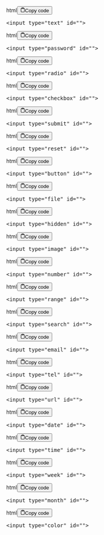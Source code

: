<div class="code-element"><div class="lang-line"><text>html</text><button class="copy-button" id="code572b" onclick="copyCode(code572, code572b)"><svg stroke="currentColor" fill="none" stroke-width="2" viewBox="0 0 24 24" stroke-linecap="round" stroke-linejoin="round" class="h-4 w-4" height="1em" width="1em" xmlns="http://www.w3.org/2000/svg"><path d="M16 4h2a2 2 0 0 1 2 2v14a2 2 0 0 1-2 2H6a2 2 0 0 1-2-2V6a2 2 0 0 1 2-2h2"></path><rect x="8" y="2" width="8" height="4" rx="1" ry="1"></rect></svg><text>Copy code</text></button></div><div class="code" id="code572"><div class="highlight"><pre><span></span><span class="p">&lt;</span><span class="nt">input</span> <span class="na">type</span><span class="o">=</span><span class="s">&quot;text&quot;</span> <span class="na">id</span><span class="o">=</span><span class="s">&quot;&quot;</span><span class="p">&gt;</span>
</pre></div></div></div>

<div class="code-element"><div class="lang-line"><text>html</text><button class="copy-button" id="code573b" onclick="copyCode(code573, code573b)"><svg stroke="currentColor" fill="none" stroke-width="2" viewBox="0 0 24 24" stroke-linecap="round" stroke-linejoin="round" class="h-4 w-4" height="1em" width="1em" xmlns="http://www.w3.org/2000/svg"><path d="M16 4h2a2 2 0 0 1 2 2v14a2 2 0 0 1-2 2H6a2 2 0 0 1-2-2V6a2 2 0 0 1 2-2h2"></path><rect x="8" y="2" width="8" height="4" rx="1" ry="1"></rect></svg><text>Copy code</text></button></div><div class="code" id="code573"><div class="highlight"><pre><span></span><span class="p">&lt;</span><span class="nt">input</span> <span class="na">type</span><span class="o">=</span><span class="s">&quot;password&quot;</span> <span class="na">id</span><span class="o">=</span><span class="s">&quot;&quot;</span><span class="p">&gt;</span>
</pre></div></div></div>

<div class="code-element"><div class="lang-line"><text>html</text><button class="copy-button" id="code574b" onclick="copyCode(code574, code574b)"><svg stroke="currentColor" fill="none" stroke-width="2" viewBox="0 0 24 24" stroke-linecap="round" stroke-linejoin="round" class="h-4 w-4" height="1em" width="1em" xmlns="http://www.w3.org/2000/svg"><path d="M16 4h2a2 2 0 0 1 2 2v14a2 2 0 0 1-2 2H6a2 2 0 0 1-2-2V6a2 2 0 0 1 2-2h2"></path><rect x="8" y="2" width="8" height="4" rx="1" ry="1"></rect></svg><text>Copy code</text></button></div><div class="code" id="code574"><div class="highlight"><pre><span></span><span class="p">&lt;</span><span class="nt">input</span> <span class="na">type</span><span class="o">=</span><span class="s">&quot;radio&quot;</span> <span class="na">id</span><span class="o">=</span><span class="s">&quot;&quot;</span><span class="p">&gt;</span>
</pre></div></div></div>

<div class="code-element"><div class="lang-line"><text>html</text><button class="copy-button" id="code575b" onclick="copyCode(code575, code575b)"><svg stroke="currentColor" fill="none" stroke-width="2" viewBox="0 0 24 24" stroke-linecap="round" stroke-linejoin="round" class="h-4 w-4" height="1em" width="1em" xmlns="http://www.w3.org/2000/svg"><path d="M16 4h2a2 2 0 0 1 2 2v14a2 2 0 0 1-2 2H6a2 2 0 0 1-2-2V6a2 2 0 0 1 2-2h2"></path><rect x="8" y="2" width="8" height="4" rx="1" ry="1"></rect></svg><text>Copy code</text></button></div><div class="code" id="code575"><div class="highlight"><pre><span></span><span class="p">&lt;</span><span class="nt">input</span> <span class="na">type</span><span class="o">=</span><span class="s">&quot;checkbox&quot;</span> <span class="na">id</span><span class="o">=</span><span class="s">&quot;&quot;</span><span class="p">&gt;</span>
</pre></div></div></div>

<div class="code-element"><div class="lang-line"><text>html</text><button class="copy-button" id="code576b" onclick="copyCode(code576, code576b)"><svg stroke="currentColor" fill="none" stroke-width="2" viewBox="0 0 24 24" stroke-linecap="round" stroke-linejoin="round" class="h-4 w-4" height="1em" width="1em" xmlns="http://www.w3.org/2000/svg"><path d="M16 4h2a2 2 0 0 1 2 2v14a2 2 0 0 1-2 2H6a2 2 0 0 1-2-2V6a2 2 0 0 1 2-2h2"></path><rect x="8" y="2" width="8" height="4" rx="1" ry="1"></rect></svg><text>Copy code</text></button></div><div class="code" id="code576"><div class="highlight"><pre><span></span><span class="p">&lt;</span><span class="nt">input</span> <span class="na">type</span><span class="o">=</span><span class="s">&quot;submit&quot;</span> <span class="na">id</span><span class="o">=</span><span class="s">&quot;&quot;</span><span class="p">&gt;</span>
</pre></div></div></div>

<div class="code-element"><div class="lang-line"><text>html</text><button class="copy-button" id="code577b" onclick="copyCode(code577, code577b)"><svg stroke="currentColor" fill="none" stroke-width="2" viewBox="0 0 24 24" stroke-linecap="round" stroke-linejoin="round" class="h-4 w-4" height="1em" width="1em" xmlns="http://www.w3.org/2000/svg"><path d="M16 4h2a2 2 0 0 1 2 2v14a2 2 0 0 1-2 2H6a2 2 0 0 1-2-2V6a2 2 0 0 1 2-2h2"></path><rect x="8" y="2" width="8" height="4" rx="1" ry="1"></rect></svg><text>Copy code</text></button></div><div class="code" id="code577"><div class="highlight"><pre><span></span><span class="p">&lt;</span><span class="nt">input</span> <span class="na">type</span><span class="o">=</span><span class="s">&quot;reset&quot;</span> <span class="na">id</span><span class="o">=</span><span class="s">&quot;&quot;</span><span class="p">&gt;</span>
</pre></div></div></div>

<div class="code-element"><div class="lang-line"><text>html</text><button class="copy-button" id="code578b" onclick="copyCode(code578, code578b)"><svg stroke="currentColor" fill="none" stroke-width="2" viewBox="0 0 24 24" stroke-linecap="round" stroke-linejoin="round" class="h-4 w-4" height="1em" width="1em" xmlns="http://www.w3.org/2000/svg"><path d="M16 4h2a2 2 0 0 1 2 2v14a2 2 0 0 1-2 2H6a2 2 0 0 1-2-2V6a2 2 0 0 1 2-2h2"></path><rect x="8" y="2" width="8" height="4" rx="1" ry="1"></rect></svg><text>Copy code</text></button></div><div class="code" id="code578"><div class="highlight"><pre><span></span><span class="p">&lt;</span><span class="nt">input</span> <span class="na">type</span><span class="o">=</span><span class="s">&quot;button&quot;</span> <span class="na">id</span><span class="o">=</span><span class="s">&quot;&quot;</span><span class="p">&gt;</span>
</pre></div></div></div>

<div class="code-element"><div class="lang-line"><text>html</text><button class="copy-button" id="code579b" onclick="copyCode(code579, code579b)"><svg stroke="currentColor" fill="none" stroke-width="2" viewBox="0 0 24 24" stroke-linecap="round" stroke-linejoin="round" class="h-4 w-4" height="1em" width="1em" xmlns="http://www.w3.org/2000/svg"><path d="M16 4h2a2 2 0 0 1 2 2v14a2 2 0 0 1-2 2H6a2 2 0 0 1-2-2V6a2 2 0 0 1 2-2h2"></path><rect x="8" y="2" width="8" height="4" rx="1" ry="1"></rect></svg><text>Copy code</text></button></div><div class="code" id="code579"><div class="highlight"><pre><span></span><span class="p">&lt;</span><span class="nt">input</span> <span class="na">type</span><span class="o">=</span><span class="s">&quot;file&quot;</span> <span class="na">id</span><span class="o">=</span><span class="s">&quot;&quot;</span><span class="p">&gt;</span>
</pre></div></div></div>

<div class="code-element"><div class="lang-line"><text>html</text><button class="copy-button" id="code580b" onclick="copyCode(code580, code580b)"><svg stroke="currentColor" fill="none" stroke-width="2" viewBox="0 0 24 24" stroke-linecap="round" stroke-linejoin="round" class="h-4 w-4" height="1em" width="1em" xmlns="http://www.w3.org/2000/svg"><path d="M16 4h2a2 2 0 0 1 2 2v14a2 2 0 0 1-2 2H6a2 2 0 0 1-2-2V6a2 2 0 0 1 2-2h2"></path><rect x="8" y="2" width="8" height="4" rx="1" ry="1"></rect></svg><text>Copy code</text></button></div><div class="code" id="code580"><div class="highlight"><pre><span></span><span class="p">&lt;</span><span class="nt">input</span> <span class="na">type</span><span class="o">=</span><span class="s">&quot;hidden&quot;</span> <span class="na">id</span><span class="o">=</span><span class="s">&quot;&quot;</span><span class="p">&gt;</span>
</pre></div></div></div>

<div class="code-element"><div class="lang-line"><text>html</text><button class="copy-button" id="code581b" onclick="copyCode(code581, code581b)"><svg stroke="currentColor" fill="none" stroke-width="2" viewBox="0 0 24 24" stroke-linecap="round" stroke-linejoin="round" class="h-4 w-4" height="1em" width="1em" xmlns="http://www.w3.org/2000/svg"><path d="M16 4h2a2 2 0 0 1 2 2v14a2 2 0 0 1-2 2H6a2 2 0 0 1-2-2V6a2 2 0 0 1 2-2h2"></path><rect x="8" y="2" width="8" height="4" rx="1" ry="1"></rect></svg><text>Copy code</text></button></div><div class="code" id="code581"><div class="highlight"><pre><span></span><span class="p">&lt;</span><span class="nt">input</span> <span class="na">type</span><span class="o">=</span><span class="s">&quot;image&quot;</span> <span class="na">id</span><span class="o">=</span><span class="s">&quot;&quot;</span><span class="p">&gt;</span>
</pre></div></div></div>

<div class="code-element"><div class="lang-line"><text>html</text><button class="copy-button" id="code582b" onclick="copyCode(code582, code582b)"><svg stroke="currentColor" fill="none" stroke-width="2" viewBox="0 0 24 24" stroke-linecap="round" stroke-linejoin="round" class="h-4 w-4" height="1em" width="1em" xmlns="http://www.w3.org/2000/svg"><path d="M16 4h2a2 2 0 0 1 2 2v14a2 2 0 0 1-2 2H6a2 2 0 0 1-2-2V6a2 2 0 0 1 2-2h2"></path><rect x="8" y="2" width="8" height="4" rx="1" ry="1"></rect></svg><text>Copy code</text></button></div><div class="code" id="code582"><div class="highlight"><pre><span></span><span class="p">&lt;</span><span class="nt">input</span> <span class="na">type</span><span class="o">=</span><span class="s">&quot;number&quot;</span> <span class="na">id</span><span class="o">=</span><span class="s">&quot;&quot;</span><span class="p">&gt;</span>
</pre></div></div></div>

<div class="code-element"><div class="lang-line"><text>html</text><button class="copy-button" id="code583b" onclick="copyCode(code583, code583b)"><svg stroke="currentColor" fill="none" stroke-width="2" viewBox="0 0 24 24" stroke-linecap="round" stroke-linejoin="round" class="h-4 w-4" height="1em" width="1em" xmlns="http://www.w3.org/2000/svg"><path d="M16 4h2a2 2 0 0 1 2 2v14a2 2 0 0 1-2 2H6a2 2 0 0 1-2-2V6a2 2 0 0 1 2-2h2"></path><rect x="8" y="2" width="8" height="4" rx="1" ry="1"></rect></svg><text>Copy code</text></button></div><div class="code" id="code583"><div class="highlight"><pre><span></span><span class="p">&lt;</span><span class="nt">input</span> <span class="na">type</span><span class="o">=</span><span class="s">&quot;range&quot;</span> <span class="na">id</span><span class="o">=</span><span class="s">&quot;&quot;</span><span class="p">&gt;</span>
</pre></div></div></div>

<div class="code-element"><div class="lang-line"><text>html</text><button class="copy-button" id="code584b" onclick="copyCode(code584, code584b)"><svg stroke="currentColor" fill="none" stroke-width="2" viewBox="0 0 24 24" stroke-linecap="round" stroke-linejoin="round" class="h-4 w-4" height="1em" width="1em" xmlns="http://www.w3.org/2000/svg"><path d="M16 4h2a2 2 0 0 1 2 2v14a2 2 0 0 1-2 2H6a2 2 0 0 1-2-2V6a2 2 0 0 1 2-2h2"></path><rect x="8" y="2" width="8" height="4" rx="1" ry="1"></rect></svg><text>Copy code</text></button></div><div class="code" id="code584"><div class="highlight"><pre><span></span><span class="p">&lt;</span><span class="nt">input</span> <span class="na">type</span><span class="o">=</span><span class="s">&quot;search&quot;</span> <span class="na">id</span><span class="o">=</span><span class="s">&quot;&quot;</span><span class="p">&gt;</span>
</pre></div></div></div>

<div class="code-element"><div class="lang-line"><text>html</text><button class="copy-button" id="code585b" onclick="copyCode(code585, code585b)"><svg stroke="currentColor" fill="none" stroke-width="2" viewBox="0 0 24 24" stroke-linecap="round" stroke-linejoin="round" class="h-4 w-4" height="1em" width="1em" xmlns="http://www.w3.org/2000/svg"><path d="M16 4h2a2 2 0 0 1 2 2v14a2 2 0 0 1-2 2H6a2 2 0 0 1-2-2V6a2 2 0 0 1 2-2h2"></path><rect x="8" y="2" width="8" height="4" rx="1" ry="1"></rect></svg><text>Copy code</text></button></div><div class="code" id="code585"><div class="highlight"><pre><span></span><span class="p">&lt;</span><span class="nt">input</span> <span class="na">type</span><span class="o">=</span><span class="s">&quot;email&quot;</span> <span class="na">id</span><span class="o">=</span><span class="s">&quot;&quot;</span><span class="p">&gt;</span>
</pre></div></div></div>

<div class="code-element"><div class="lang-line"><text>html</text><button class="copy-button" id="code586b" onclick="copyCode(code586, code586b)"><svg stroke="currentColor" fill="none" stroke-width="2" viewBox="0 0 24 24" stroke-linecap="round" stroke-linejoin="round" class="h-4 w-4" height="1em" width="1em" xmlns="http://www.w3.org/2000/svg"><path d="M16 4h2a2 2 0 0 1 2 2v14a2 2 0 0 1-2 2H6a2 2 0 0 1-2-2V6a2 2 0 0 1 2-2h2"></path><rect x="8" y="2" width="8" height="4" rx="1" ry="1"></rect></svg><text>Copy code</text></button></div><div class="code" id="code586"><div class="highlight"><pre><span></span><span class="p">&lt;</span><span class="nt">input</span> <span class="na">type</span><span class="o">=</span><span class="s">&quot;tel&quot;</span> <span class="na">id</span><span class="o">=</span><span class="s">&quot;&quot;</span><span class="p">&gt;</span>
</pre></div></div></div>

<div class="code-element"><div class="lang-line"><text>html</text><button class="copy-button" id="code587b" onclick="copyCode(code587, code587b)"><svg stroke="currentColor" fill="none" stroke-width="2" viewBox="0 0 24 24" stroke-linecap="round" stroke-linejoin="round" class="h-4 w-4" height="1em" width="1em" xmlns="http://www.w3.org/2000/svg"><path d="M16 4h2a2 2 0 0 1 2 2v14a2 2 0 0 1-2 2H6a2 2 0 0 1-2-2V6a2 2 0 0 1 2-2h2"></path><rect x="8" y="2" width="8" height="4" rx="1" ry="1"></rect></svg><text>Copy code</text></button></div><div class="code" id="code587"><div class="highlight"><pre><span></span><span class="p">&lt;</span><span class="nt">input</span> <span class="na">type</span><span class="o">=</span><span class="s">&quot;url&quot;</span> <span class="na">id</span><span class="o">=</span><span class="s">&quot;&quot;</span><span class="p">&gt;</span>
</pre></div></div></div>

<div class="code-element"><div class="lang-line"><text>html</text><button class="copy-button" id="code588b" onclick="copyCode(code588, code588b)"><svg stroke="currentColor" fill="none" stroke-width="2" viewBox="0 0 24 24" stroke-linecap="round" stroke-linejoin="round" class="h-4 w-4" height="1em" width="1em" xmlns="http://www.w3.org/2000/svg"><path d="M16 4h2a2 2 0 0 1 2 2v14a2 2 0 0 1-2 2H6a2 2 0 0 1-2-2V6a2 2 0 0 1 2-2h2"></path><rect x="8" y="2" width="8" height="4" rx="1" ry="1"></rect></svg><text>Copy code</text></button></div><div class="code" id="code588"><div class="highlight"><pre><span></span><span class="p">&lt;</span><span class="nt">input</span> <span class="na">type</span><span class="o">=</span><span class="s">&quot;date&quot;</span> <span class="na">id</span><span class="o">=</span><span class="s">&quot;&quot;</span><span class="p">&gt;</span>
</pre></div></div></div>

<div class="code-element"><div class="lang-line"><text>html</text><button class="copy-button" id="code589b" onclick="copyCode(code589, code589b)"><svg stroke="currentColor" fill="none" stroke-width="2" viewBox="0 0 24 24" stroke-linecap="round" stroke-linejoin="round" class="h-4 w-4" height="1em" width="1em" xmlns="http://www.w3.org/2000/svg"><path d="M16 4h2a2 2 0 0 1 2 2v14a2 2 0 0 1-2 2H6a2 2 0 0 1-2-2V6a2 2 0 0 1 2-2h2"></path><rect x="8" y="2" width="8" height="4" rx="1" ry="1"></rect></svg><text>Copy code</text></button></div><div class="code" id="code589"><div class="highlight"><pre><span></span><span class="p">&lt;</span><span class="nt">input</span> <span class="na">type</span><span class="o">=</span><span class="s">&quot;time&quot;</span> <span class="na">id</span><span class="o">=</span><span class="s">&quot;&quot;</span><span class="p">&gt;</span>
</pre></div></div></div>

<div class="code-element"><div class="lang-line"><text>html</text><button class="copy-button" id="code590b" onclick="copyCode(code590, code590b)"><svg stroke="currentColor" fill="none" stroke-width="2" viewBox="0 0 24 24" stroke-linecap="round" stroke-linejoin="round" class="h-4 w-4" height="1em" width="1em" xmlns="http://www.w3.org/2000/svg"><path d="M16 4h2a2 2 0 0 1 2 2v14a2 2 0 0 1-2 2H6a2 2 0 0 1-2-2V6a2 2 0 0 1 2-2h2"></path><rect x="8" y="2" width="8" height="4" rx="1" ry="1"></rect></svg><text>Copy code</text></button></div><div class="code" id="code590"><div class="highlight"><pre><span></span><span class="p">&lt;</span><span class="nt">input</span> <span class="na">type</span><span class="o">=</span><span class="s">&quot;week&quot;</span> <span class="na">id</span><span class="o">=</span><span class="s">&quot;&quot;</span><span class="p">&gt;</span>
</pre></div></div></div>

<div class="code-element"><div class="lang-line"><text>html</text><button class="copy-button" id="code591b" onclick="copyCode(code591, code591b)"><svg stroke="currentColor" fill="none" stroke-width="2" viewBox="0 0 24 24" stroke-linecap="round" stroke-linejoin="round" class="h-4 w-4" height="1em" width="1em" xmlns="http://www.w3.org/2000/svg"><path d="M16 4h2a2 2 0 0 1 2 2v14a2 2 0 0 1-2 2H6a2 2 0 0 1-2-2V6a2 2 0 0 1 2-2h2"></path><rect x="8" y="2" width="8" height="4" rx="1" ry="1"></rect></svg><text>Copy code</text></button></div><div class="code" id="code591"><div class="highlight"><pre><span></span><span class="p">&lt;</span><span class="nt">input</span> <span class="na">type</span><span class="o">=</span><span class="s">&quot;month&quot;</span> <span class="na">id</span><span class="o">=</span><span class="s">&quot;&quot;</span><span class="p">&gt;</span>
</pre></div></div></div>

<div class="code-element"><div class="lang-line"><text>html</text><button class="copy-button" id="code592b" onclick="copyCode(code592, code592b)"><svg stroke="currentColor" fill="none" stroke-width="2" viewBox="0 0 24 24" stroke-linecap="round" stroke-linejoin="round" class="h-4 w-4" height="1em" width="1em" xmlns="http://www.w3.org/2000/svg"><path d="M16 4h2a2 2 0 0 1 2 2v14a2 2 0 0 1-2 2H6a2 2 0 0 1-2-2V6a2 2 0 0 1 2-2h2"></path><rect x="8" y="2" width="8" height="4" rx="1" ry="1"></rect></svg><text>Copy code</text></button></div><div class="code" id="code592"><div class="highlight"><pre><span></span><span class="p">&lt;</span><span class="nt">input</span> <span class="na">type</span><span class="o">=</span><span class="s">&quot;color&quot;</span> <span class="na">id</span><span class="o">=</span><span class="s">&quot;&quot;</span><span class="p">&gt;</span>
</pre></div></div></div>